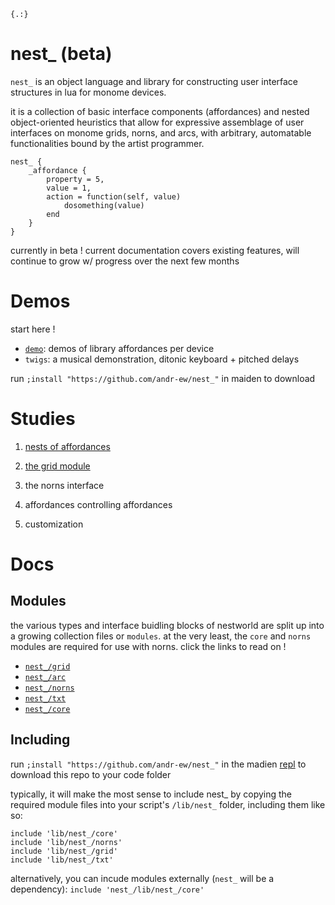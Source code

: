 `{.:}`

# nest_ (beta)

`nest_` is an object language and library for constructing user interface structures in lua for monome devices. 

it is a collection of basic interface components (affordances) and nested object-oriented heuristics that allow for expressive assemblage of user interfaces on monome grids, norns, and arcs, with arbitrary, automatable functionalities bound by the artist programmer.

```
nest_ {
    _affordance {
        property = 5,
        value = 1,
        action = function(self, value)
            dosomething(value)
        end
    }
}
```

currently in beta ! current documentation covers existing features, will continue to grow w/ progress over the next few months

# Demos

start here !

- [`demo`](demo.lua): demos of library affordances per device
- `twigs`: a musical demonstration, ditonic keyboard + pitched delays

run `;install "https://github.com/andr-ew/nest_"` in maiden to download

# Studies

1. [nests of affordances](./study/study1.md)

2. [the grid module](./study/study2.md)

3. the norns interface

4. affordances controlling affordances

5. customization

# Docs

## Modules

the various types and interface buidling blocks of nestworld are split up into a growing collection files or `modules`. at the very least, the `core` and `norns` modules are required for use with norns. click the links to read on !


- [`nest_/grid`](./doc/grid.md)
- [`nest_/arc`](./doc/arc.md)
- [`nest_/norns`](./doc/norns.md)
- [`nest_/txt`](./doc/txt.md)
- [`nest_/core`](./doc/core.md)


## Including

run `;install "https://github.com/andr-ew/nest_"` in the madien [repl](https://monome.org/docs/norns/maiden/#repl) to download this repo to your code folder

typically, it will make the most sense to include nest_ by copying the required module files into your script's `/lib/nest_` folder, including them like so:

```
include 'lib/nest_/core'
include 'lib/nest_/norns'
include 'lib/nest_/grid'
include 'lib/nest_/txt'
```

alternatively, you can incude modules externally (`nest_` will be a dependency): `include 'nest_/lib/nest_/core'`
